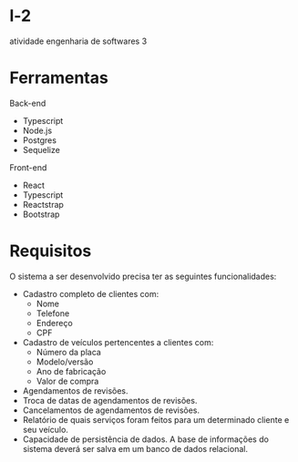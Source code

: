 # l-2
atividade engenharia de softwares 3

# Ferramentas
Back-end 
- Typescript
- Node.js
- Postgres
- Sequelize

Front-end
- React
- Typescript
- Reactstrap
- Bootstrap

# Requisitos
O sistema a ser desenvolvido precisa ter as seguintes funcionalidades:
- Cadastro completo de clientes com:
  - Nome
  - Telefone
  - Endereço
  - CPF
- Cadastro de veículos pertencentes a clientes com:
  - Número da placa
  - Modelo/versão
  - Ano de fabricação
  - Valor de compra
- Agendamentos de revisões.
- Troca de datas de agendamentos de revisões.
- Cancelamentos de agendamentos de revisões.
- Relatório de quais serviços foram feitos para um determinado cliente e seu
veículo.
- Capacidade de persistência de dados. A base de informações do sistema deverá
ser salva em um banco de dados relacional.
